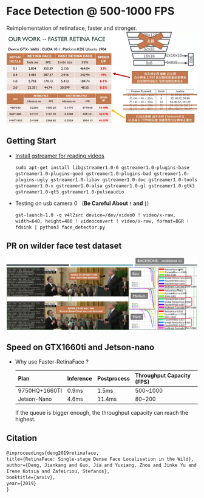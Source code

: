 # Face Detection @ 500-1000 FPS
Reimplementation of retinaface, faster and stronger.
![Image of FRF](src/title.webp)

## Getting Start

* [Install gstreamer for reading videos](https://gstreamer.freedesktop.org/documentation/installing/on-linux.html?gi-language=c)
    
    ```shell
    sudo apt-get install libgstreamer1.0-0 gstreamer1.0-plugins-base gstreamer1.0-plugins-good gstreamer1.0-plugins-bad gstreamer1.0-plugins-ugly gstreamer1.0-libav gstreamer1.0-doc gstreamer1.0-tools gstreamer1.0-x gstreamer1.0-alsa gstreamer1.0-gl gstreamer1.0-gtk3 gstreamer1.0-qt5 gstreamer1.0-pulseaudio
    ```

<!-- * Make Cython nms, anchors, etc
    ```shell
    cd rcnn && make && cd ..
    ``` -->

* Testing on usb camera 0  &nbsp; (**Be Careful About `!` and `|`**)

    ```shell
    gst-launch-1.0 -q v4l2src device=/dev/video0 ! video/x-raw, width=640, height=480 ! videoconvert ! video/x-raw, format=BGR ! fdsink | python3 face_detector.py
    ```

## PR on wilder face test dataset

![Image of PR](src/PR.webp)

## Speed on GTX1660ti and Jetson-nano

* Why use Faster-RetinaFace ?

    | Plan | Inference | Postprocess | Throughput Capacity (FPS)
    | --------|-----|--------|---------
    | 9750HQ+1660TI | 0.9ms | 1.5ms | 500~1000
    | Jetson-Nano | 4.6ms | 11.4ms | 80~200
    
    If the queue is bigger enough, the throughput capacity can reach the highest.

## Citation

```
@inproceedings{deng2019retinaface,
title={RetinaFace: Single-stage Dense Face Localisation in the Wild},
author={Deng, Jiankang and Guo, Jia and Yuxiang, Zhou and Jinke Yu and Irene Kotsia and Zafeiriou, Stefanos},
booktitle={arxiv},
year={2019}
}
```